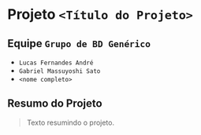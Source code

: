 # Projeto `<Título do Projeto>`

## Equipe `Grupo de BD Genérico`
* `Lucas Fernandes André`
* `Gabriel Massuyoshi Sato`
* `<nome completo>`

## Resumo do Projeto
> Texto resumindo o projeto.
